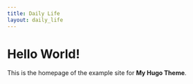 ```yaml
---
title: Daily Life
layout: daily_life
---
```


# Hello World!

This is the homepage of the example site for **My Hugo Theme**.